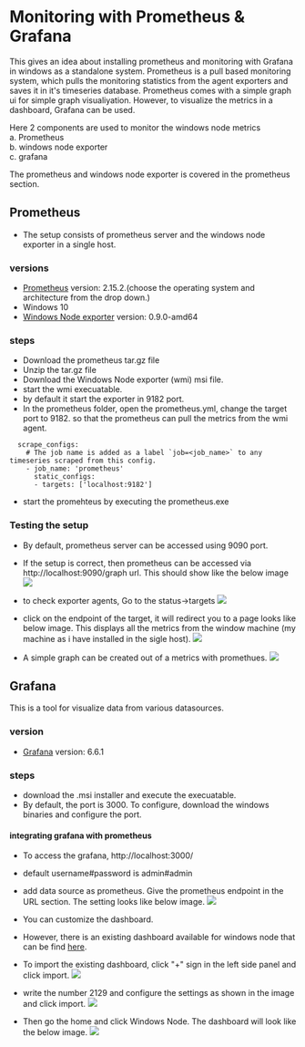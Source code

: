 # Monitoring with Prometheus & Grafana
This gives an idea about installing prometheus and monitoring with Grafana in windows as a standalone system.
Prometheus is a pull based monitoring system, which pulls the monitoring statistics from the agent exporters and saves it in it's timeseries database. 
Prometheus comes with a simple graph ui for simple graph visualiyation. However, to visualize the metrics in a dashboard, Grafana can be used.

Here 2 components are used to monitor the windows node metrics </br>
    a. Prometheus </br>
    b. windows node exporter </br>
    c. grafana </br>

The prometheus and windows node exporter is covered in the prometheus section.

## Prometheus 
- The setup consists of prometheus server and the windows node exporter in a single host.

### versions
 - [Prometheus](https://prometheus.io/download/) version: 2.15.2.(choose the operating system and architecture from the drop down.)
 - Windows 10
 - [Windows Node exporter](https://github.com/martinlindhe/wmi_exporter/releases) version: 0.9.0-amd64 

### steps
 - Download the prometheus tar.gz file 
 - Unzip the tar.gz file
 - Download the Windows Node exporter (wmi) msi file.
 - start the wmi execuatable.
 - by default it start the exporter in 9182 port.
 - In the prometheus folder, open the prometheus.yml, change the target port to 9182. so that the prometheus can pull the metrics from the  wmi agent.
  
  ```
    scrape_configs:
      # The job name is added as a label `job=<job_name>` to any timeseries scraped from this config.
      - job_name: 'prometheus'
        static_configs:
        - targets: ['localhost:9182']
 ```
 - start the promehteus by executing the prometheus.exe 
 
 ### Testing the setup
 - By default, prometheus server can be accessed using 9090 port.
 - If the setup is correct, then prometheus can be accessed via http://localhost:9090/graph url. This should show like the below image
 ![](prometheus_1.PNG)
 
 - to check exporter agents, Go to the status->targets
  ![](prometheus_2.PNG)
 
 - click on the endpoint of the target, it will redirect you to a page looks like below image. This displays all the metrics from the window machine (my machine as i have installed in the sigle host).
   ![](prometheus_3.PNG)
   
 - A simple graph can be created out of a metrics with promethues.
  ![](prometheus_4.PNG)
  
## Grafana 
This is a tool for visualize data from various datasources.

### version
- [Grafana](https://grafana.com/grafana/download?platform=windows) version: 6.6.1 
 
### steps
- download the .msi installer and execute the  execuatable.
- By default, the port is 3000. To configure, download the windows binaries and configure the port.

#### integrating grafana with prometheus 
- To access the grafana, http://localhost:3000/
- default username#password is admin#admin
- add data source as prometheus. Give the prometheus endpoint in the URL section. The setting looks like below image.
![](Datasource.PNG)

- You can customize the dashboard. 
- However, there is an existing dashboard available for windows node that can be find [here](https://grafana.com/grafana/dashboards/2129).
- To import the existing dashboard, click "+" sign in the left side panel and click import.
![](Grafana_dashBoard_import.png)

- write the number 2129 and configure the settings as shown in the image and click import.
![](import_2.PNG)

- Then go the home and click Windows Node. The dashboard will look like the below image.
![](windows_dashboard.PNG)
